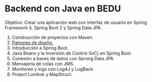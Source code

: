 # Backend con Java en BEDU

Objetivo: Crear una aplicación web con interfaz de usuario en Spring Framework 5, Spring Boot 2 y Spring Data JPA.

1. Construcción de proyectos con Maven.
2. [Patrones de diseño.](./s2/)
3. Introducción a Spring Boot.
4. Java Beans y la Inversión de Control (IoC) en Spring Boot.
5. Conexión a bases de datos con Sprong Data JPA.
6. Mensajería de colas con JMS.
7. Monitoreo y logs con Log4J y LogBack.
8. Project Lombok y MapStruct.

